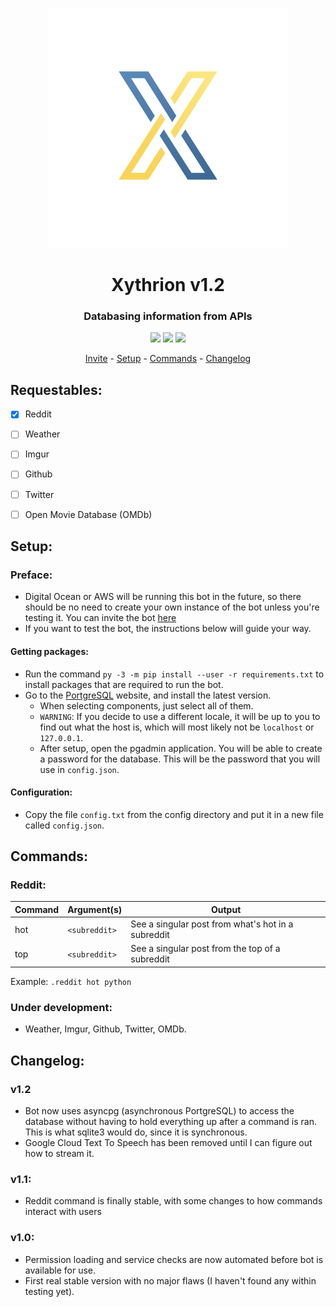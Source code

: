 <p align="center">
    <img src="/images/icon.png"/>
</p>

<h1 align="center">Xythrion v1.2</h1>

<h3 align="center">Databasing information from APIs</h3>

<p align="center">
    <img src="https://img.shields.io/apm/l/vim-mode.svg"/>
    <img src="https://img.shields.io/badge/python-3.7.4-green.svg">
    <img src="https://img.shields.io/badge/discord-Xithrius%231318-green.svg">
</p>

<p align="center">
    <a href="https://discordapp.com/oauth2/authorize?client_id=591885341812850699&scope=bot&permissions=335400150">Invite</a> -
    <a href="#setup">Setup</a> -
    <a href="#commands">Commands</a> -
    <a href="#changelog">Changelog</a>
</p>


## Requestables:
- [x] Reddit
- [ ] Weather
- [ ] Imgur
- [ ] Github
- [ ] Twitter
- [ ] Open Movie Database (OMDb)


## Setup:
### Preface: 
* Digital Ocean or AWS will be running this bot in the future, so there should be no need to create your own instance of the bot unless you're testing it. You can invite the bot [here](https://discordapp.com/oauth2/authorize?client_id=591885341812850699&scope=bot&permissions=335400150)
* If you want to test the bot, the instructions below will guide your way.

#### Getting packages:
* Run the command `py -3 -m pip install --user -r requirements.txt` to install packages that are required to run the bot.
* Go to the [PortgreSQL](https://www.postgresql.org/) website, and install the latest version. 
    * When selecting components, just select all of them.
    * `WARNING`: If you decide to use a different locale, it will be up to you to find out what the host is, which will most likely not be `localhost` or `127.0.0.1`.
    * After setup, open the pgadmin application. You will be able to create a password for the database. This will be the password that you will use in `config.json`.

#### Configuration:
* Copy the file `config.txt` from the config directory and put it in a new file called `config.json`.


## Commands:

### Reddit:
|  Command  |  Argument(s)  |  Output  |
| ------------- | ------------- | ------------- |
|  hot  |  `<subreddit>`  |  See a singular post from what's hot in a subreddit  |
|  top  |  `<subreddit>`  |  See a singular post from the top of a subreddit  |

Example: `.reddit hot python`

### Under development:
* Weather, Imgur, Github, Twitter, OMDb.


## Changelog:

### v1.2
* Bot now uses asyncpg (asynchronous PortgreSQL) to access the database without having to hold everything up after a command is ran. This is what sqlite3 would do, since it is synchronous.
* Google Cloud Text To Speech has been removed until I can figure out how to stream it.

### v1.1:
* Reddit command is finally stable, with some changes to how commands interact with users

### v1.0:
* Permission loading and service checks are now automated before bot is available for use.
* First real stable version with no major flaws (I haven't found any within testing yet).
